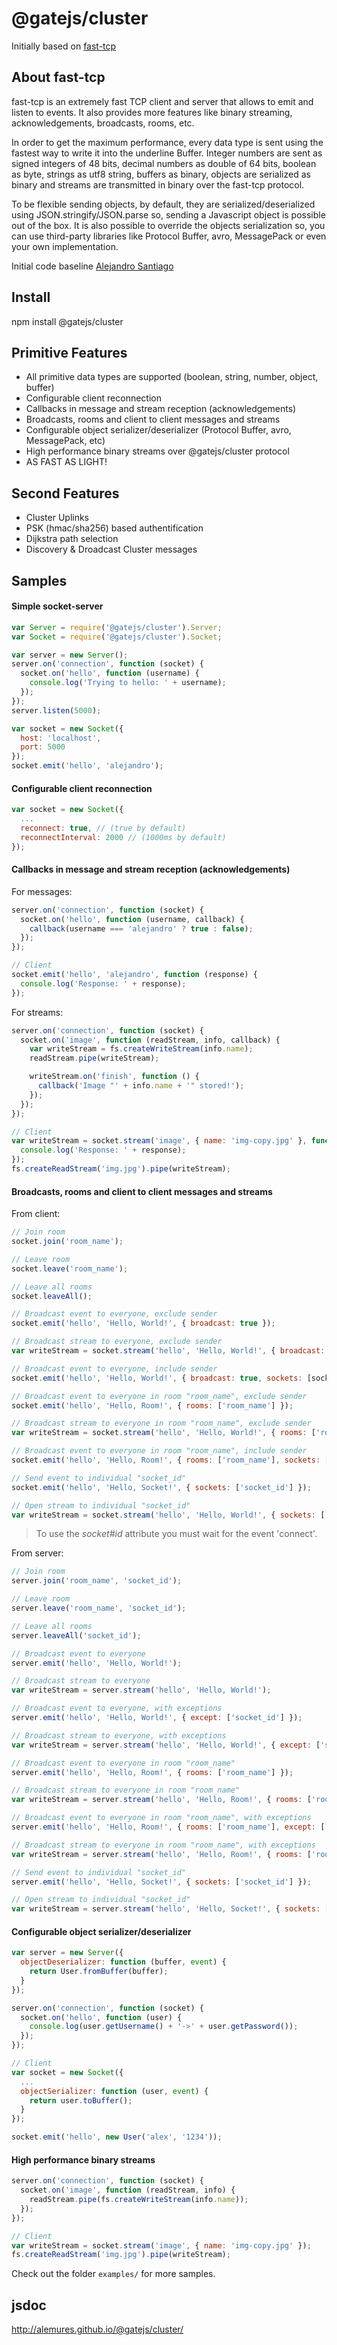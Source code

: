 @gatejs/cluster
===
Initially based on [fast-tcp](https://github.com/alemures/fast-tcp/)


## About fast-tcp
fast-tcp is an extremely fast TCP client and server that allows to emit and listen to events. It also provides more features like binary streaming, acknowledgements, broadcasts, rooms, etc.

In order to get the maximum performance, every data type is sent using the fastest way to write it into the underline Buffer. Integer numbers are sent as signed integers of 48 bits, decimal numbers as double of 64 bits, boolean as byte, strings as utf8 string, buffers as binary, objects are serialized as binary and streams are transmitted in binary over the fast-tcp protocol.

To be flexible sending objects, by default, they are serialized/deserialized using JSON.stringify/JSON.parse so, sending a Javascript object is possible out of the box. It is also possible to override the objects serialization so, you can use third-party libraries like Protocol Buffer, avro, MessagePack or even your own implementation.

Initial code baseline [Alejandro Santiago](https://github.com/alemures)

## Install
npm install @gatejs/cluster

## Primitive Features
* All primitive data types are supported (boolean, string, number, object, buffer)
* Configurable client reconnection
* Callbacks in message and stream reception (acknowledgements)
* Broadcasts, rooms and client to client messages and streams
* Configurable object serializer/deserializer (Protocol Buffer, avro, MessagePack, etc)
* High performance binary streams over @gatejs/cluster protocol
* AS FAST AS LIGHT!

## Second Features
* Cluster Uplinks
* PSK (hmac/sha256) based authentification
* Dijkstra path selection
* Discovery & Droadcast Cluster messages

## Samples

#### Simple socket-server
```javascript
var Server = require('@gatejs/cluster').Server;
var Socket = require('@gatejs/cluster').Socket;

var server = new Server();
server.on('connection', function (socket) {
  socket.on('hello', function (username) {
    console.log('Trying to hello: ' + username);
  });
});
server.listen(5000);

var socket = new Socket({
  host: 'localhost',
  port: 5000
});
socket.emit('hello', 'alejandro');
```

#### Configurable client reconnection
```javascript
var socket = new Socket({
  ...
  reconnect: true, // (true by default)
  reconnectInterval: 2000 // (1000ms by default)
});
```

#### Callbacks in message and stream reception (acknowledgements)
For messages:
```javascript
server.on('connection', function (socket) {
  socket.on('hello', function (username, callback) {
    callback(username === 'alejandro' ? true : false);
  });
});

// Client
socket.emit('hello', 'alejandro', function (response) {
  console.log('Response: ' + response);
});
```
For streams:
```javascript
server.on('connection', function (socket) {
  socket.on('image', function (readStream, info, callback) {
    var writeStream = fs.createWriteStream(info.name);
    readStream.pipe(writeStream);

    writeStream.on('finish', function () {
      callback('Image "' + info.name + '" stored!');
    });
  });
});

// Client
var writeStream = socket.stream('image', { name: 'img-copy.jpg' }, function (response) {
  console.log('Response: ' + response);
});
fs.createReadStream('img.jpg').pipe(writeStream);
```

#### Broadcasts, rooms and client to client messages and streams
From client:
```javascript
// Join room
socket.join('room_name');

// Leave room
socket.leave('room_name');

// Leave all rooms
socket.leaveAll();

// Broadcast event to everyone, exclude sender
socket.emit('hello', 'Hello, World!', { broadcast: true });

// Broadcast stream to everyone, exclude sender
var writeStream = socket.stream('hello', 'Hello, World!', { broadcast: true });

// Broadcast event to everyone, include sender
socket.emit('hello', 'Hello, World!', { broadcast: true, sockets: [socket.id] });

// Broadcast event to everyone in room "room_name", exclude sender
socket.emit('hello', 'Hello, Room!', { rooms: ['room_name'] });

// Broadcast stream to everyone in room "room_name", exclude sender
var writeStream = socket.stream('hello', 'Hello, World!', { rooms: ['room_name'] });

// Broadcast event to everyone in room "room_name", include sender
socket.emit('hello', 'Hello, Room!', { rooms: ['room_name'], sockets: [socket.id] });

// Send event to individual "socket_id"
socket.emit('hello', 'Hello, Socket!', { sockets: ['socket_id'] });

// Open stream to individual "socket_id"
var writeStream = socket.stream('hello', 'Hello, World!', { sockets: ['socket_id'] });
```
> To use the *socket#id* attribute you must wait for the event 'connect'.

From server:
```javascript
// Join room
server.join('room_name', 'socket_id');

// Leave room
server.leave('room_name', 'socket_id');

// Leave all rooms
server.leaveAll('socket_id');

// Broadcast event to everyone
server.emit('hello', 'Hello, World!');

// Broadcast stream to everyone
var writeStream = server.stream('hello', 'Hello, World!');

// Broadcast event to everyone, with exceptions
server.emit('hello', 'Hello, World!', { except: ['socket_id'] });

// Broadcast stream to everyone, with exceptions
var writeStream = server.stream('hello', 'Hello, World!', { except: ['socket_id'] });

// Broadcast event to everyone in room "room_name"
server.emit('hello', 'Hello, Room!', { rooms: ['room_name'] });

// Broadcast stream to everyone in room "room_name"
var writeStream = server.stream('hello', 'Hello, Room!', { rooms: ['room_name'] });

// Broadcast event to everyone in room "room_name", with exceptions
server.emit('hello', 'Hello, Room!', { rooms: ['room_name'], except: ['socket_id'] });

// Broadcast stream to everyone in room "room_name", with exceptions
var writeStream = server.stream('hello', 'Hello, Room!', { rooms: ['room_name'], except: ['socket_id'] });

// Send event to individual "socket_id"
server.emit('hello', 'Hello, Socket!', { sockets: ['socket_id'] });

// Open stream to individual "socket_id"
var writeStream = server.stream('hello', 'Hello, Socket!', { sockets: ['socket_id'] });
```

#### Configurable object serializer/deserializer
```javascript
var server = new Server({
  objectDeserializer: function (buffer, event) {
    return User.fromBuffer(buffer);
  }
});

server.on('connection', function (socket) {
  socket.on('hello', function (user) {
    console.log(user.getUsername() + '->' + user.getPassword());
  });
});

// Client
var socket = new Socket({
  ...
  objectSerializer: function (user, event) {
    return user.toBuffer();
  }
});

socket.emit('hello', new User('alex', '1234'));
```

#### High performance binary streams
```javascript
server.on('connection', function (socket) {
  socket.on('image', function (readStream, info) {
    readStream.pipe(fs.createWriteStream(info.name));
  });
});

// Client
var writeStream = socket.stream('image', { name: 'img-copy.jpg' });
fs.createReadStream('img.jpg').pipe(writeStream);
```

Check out the folder `examples/` for more samples.

## jsdoc
http://alemures.github.io/@gatejs/cluster/
